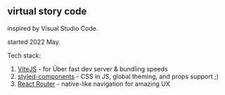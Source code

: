 ## virtual story code

inspired by Visual Studio Code.

started 2022 May.

Tech stack:

1. [ViteJS](https://vitejs.dev/) - for Über fast dev server & bundling speeds
2. [styled-components](https://styled-components.com/) - CSS in JS, global theming, and props support ;)
3. [React Router](https://reactrouter.com/) - native-like navigation for amazing UX

